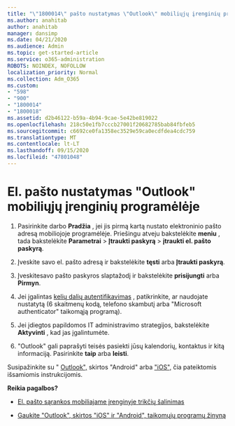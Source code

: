 ```yaml
---
title: "\"1800014\" pašto nustatymas \"Outlook\" mobiliųjų įrenginių programėlėje"
ms.author: anahitab
author: anahitab
manager: dansimp
ms.date: 04/21/2020
ms.audience: Admin
ms.topic: get-started-article
ms.service: o365-administration
ROBOTS: NOINDEX, NOFOLLOW
localization_priority: Normal
ms.collection: Adm_O365
ms.custom:
- "598"
- "900"
- "1800014"
- "1800018"
ms.assetid: d2b46122-b59a-4b94-9cae-5e42be819022
ms.openlocfilehash: 218c50e1fb7cccb27001f20682785bab84fbfeb5
ms.sourcegitcommit: c6692ce0fa1358ec3529e59ca0ecdfdea4cdc759
ms.translationtype: MT
ms.contentlocale: lt-LT
ms.lasthandoff: 09/15/2020
ms.locfileid: "47801048"
---
```

# <a name="set-up-email-in-the-outlook-mobile-app"></a>El. pašto nustatymas "Outlook" mobiliųjų įrenginių programėlėje

1. Pasirinkite darbo **Pradžia** , jei jis pirmą kartą nustato elektroninio pašto adresą mobiliojoje programėlėje. Priešingu atveju bakstelėkite **meniu** , tada bakstelėkite **Parametrai** \> **Įtraukti paskyrą** \> **įtraukti el. pašto paskyrą**.

2. Įveskite savo el. pašto adresą ir bakstelėkite **tęsti** arba **Įtraukti paskyrą**.

3. Įveskitesavo pašto paskyros slaptažodį ir bakstelėkite **prisijungti** arba **Pirmyn**.

4. Jei įgalintas [kelių dalių autentifikavimas](https://docs.microsoft.com/microsoft-365/admin/security-and-compliance/set-up-multi-factor-authentication) , patikrinkite, ar naudojate nustatytą (6 skaitmenų kodą, telefono skambutį arba "Microsoft authenticator" taikomąją programą).

5. Jei įdiegtos papildomos IT administravimo strategijos, bakstelėkite **Aktyvinti** , kad jas įgalintumėte.

6. "Outlook" gali paprašyti teisės pasiekti jūsų kalendorių, kontaktus ir kitą informaciją. Pasirinkite **taip** arba **leisti**.

Susipažinkite su " [Outlook",](https://support.office.com/article/886db551-8dfa-4fd5-b835-f8e532091872.aspx) skirtos "Android" arba ["iOS",](https://support.office.com/article/b2de2161-cc1d-49ef-9ef9-81acd1c8e234.aspx) čia pateiktomis išsamiomis instrukcijomis.
  
 **Reikia pagalbos?**
  
- [El. pašto sąrankos mobiliajame įrenginyje trikčių šalinimas](https://support.office.com/article/a264ef01-9c88-48fb-9285-7017e4f31f02.aspx)

- [Gaukite "Outlook", skirtos "iOS" ir "Android", taikomųjų programų žinyną](https://support.office.com/article/218a22d1-9fa5-4889-b689-de1c63493243.aspx#ID0EAABAAA=Contact_Support)
